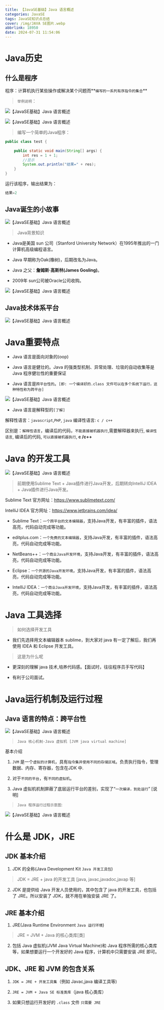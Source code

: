 ```yaml
---
title: 【JavaSE基础】Java 语言概述
categories: JavaSE
tags: JavaSE知识点总结
cover: /img/JAVA SE图片.webp
abbrlink: 18950
date: 2024-07-31 11:54:06
---
```


# Java历史

## 什么是程序

程序：计算机执行某些操作或解决某个问题而**`编写的一系列有序指令的集合`**

>`举例说明`：

![【JavaSE基础】Java 语言概述](./【JavaSE基础】Java%20语言概述/image.png)

![【JavaSE基础】Java 语言概述](./【JavaSE基础】Java%20语言概述/image-1.png)

>编写一个简单的Java程序：

```Java
public class test {
        
    public static void main(String[] args) {
        int res = 1 + 1;
        //显示
        System.out.println("结果=" + res);
    }
}
```
运行该程序，输出结果为：

```Java
结果=2
```


## Java诞生的小故事

![【JavaSE基础】Java 语言概述](./【JavaSE基础】Java%20语言概述/image-2.png)

>Java背景知识

- Java是美国 sun 公司（Stanford University Network）在1995年推出的一门计算机高级编程语言。

- Java 早期称为Oak(橡树)，后期改名为Java。

- Java 之父：**詹姆斯·高斯林(James Gosling)**。

- 2009年 sun公司被Oracle公司收购。

![【JavaSE基础】Java 语言概述](./【JavaSE基础】Java%20语言概述/image-3.png)


## Java技术体系平台

![【JavaSE基础】Java 语言概述](./【JavaSE基础】Java%20语言概述/image-4.png)


# Java重要特点

+ Java 语言是面向对象的(oop)

+  Java 语言是健壮的。Java 的强类型机制、异常处理、垃圾的自动收集等是 Java 程序健壮性的重要保证

+  Java 语言是`跨平台性的`。`[即: 一个编译好的.class 文件可以在多个系统下运行，这种特性称为跨平台]`

![【JavaSE基础】Java 语言概述](./【JavaSE基础】Java%20语言概述/image-5.png)

+ Java 语言是解释型的`[了解]`

解释性语言：`javascript`,`PHP`, `java` 编译性语言: `c / c++`

区别是：`解释性语言`，编译后的代码，`不能直接被机器执行`,需要解释器来执行, `编译性语言`, 编译后的代码, `可以直接被机器执行`, **c /c++**


# Java 的开发工具

![【JavaSE基础】Java 语言概述](./【JavaSE基础】Java%20语言概述/image-6.png)

>前期使用Sublime Text + Java插件进行Java开发，后期转向IntelliJ IDEA + Java插件进行Java开发。

Sublime Text 官方网址：https://www.sublimetext.com/

IntelliJ IDEA 官方网址：https://www.jetbrains.com/idea/

+ Sublime Text：`一个跨平台的文本编辑器`，支持Java开发，有丰富的插件，语法高亮，代码自动完成等功能。

+ editplus.com：`一个免费的文本编辑器`，支持Java开发，有丰富的插件，语法高亮，代码自动完成等功能。

+ NetBeans++：`一个商业Java开发环境`，支持Java开发，有丰富的插件，语法高亮，代码自动完成等功能。

+ Eclipse：`一个开源的Java开发环境`，支持Java开发，有丰富的插件，语法高亮，代码自动完成等功能。

+ IntelliJ IDEA：`一个商业Java开发环境`，支持Java开发，有丰富的插件，语法高亮，代码自动完成等功能。


# Java 工具选择

>如何选择开发工具

+ 我们先选择用文本编辑器本 sublime，到大家对 java 有一定了解后，我们再使用 IDEA 和 Eclipse 开发工具。

>这是为什么呢

+ 更深刻的理解 java 技术,培养代码感。【面试时，往往程序员手写代码】

+ 有利于公司面试。


# Java运行机制及运行过程

## Java 语言的特点：跨平台性

![【JavaSE基础】Java 语言概述](./【JavaSE基础】Java%20语言概述/image-7.png)

>`Java 核心机制-Java 虚拟机 [JVM java virtual machine]`

基本介绍

1) `JVM` 是一个`虚拟的计算机`，具有`指令集并使用不同的存储区域`。负责执行指令，管理数据、内存、寄存器，包含在JDK 中.

2) 对于`不同的平台`，有`不同的虚拟机`。

4) Java 虚拟机机制屏蔽了底层运行平台的差别，实现了“`一次编译，到处运行`” [说明]

>`Java 程序运行过程示意图`:

![【JavaSE基础】Java 语言概述](./【JavaSE基础】Java%20语言概述/image-8.png)

# 什么是 JDK，JRE

## JDK 基本介绍
1) JDK 的全称(Java Development Kit `Java 开发工具包`)

>JDK = JRE + java 的开发工具 [java, javac,javadoc,javap 等]

2) JDK 是提供给 Java 开发人员使用的，其中包含了 java 的开发工具，也包括了 JRE。所以安装了 JDK，就不用在单独安装 JRE 了。

## JRE 基本介绍
1) JRE(Java Runtime Environment `Java 运行环境`)

>JRE = JVM + Java 的核心类库[类]

2) 包括 Java 虚拟机(JVM Java Virtual Machine)和 Java 程序所需的核心类库等，如果想要运行一个开发好的 Java 程序，计算机中只需要安装 JRE 即可。

## JDK、JRE 和 JVM 的包含关系

1) `JDK = JRE + 开发工具集`（例如 Javac,java 编译工具等)

2) `JRE = JVM + Java SE 标准类库`（java 核心类库）

3) 如果只想运行开发好的 `.class` 文件 `只需要 JRE`